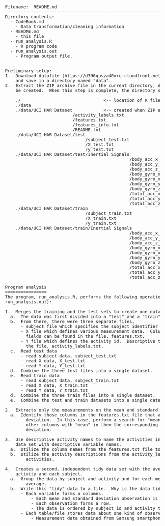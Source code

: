 <pre>
Filename:  README.md
----------------------------------------------------------------------------------------------------
Directory contents:
  - CodeBook.md
    - Data transformation/cleaning information
  - README.md
    - this file
  - run_analysis.R
    - R program code
  - run_analysis.out
    - Program output file.


Preliminary setup:
1.  Download datafile (https://d396qusza40orc.cloudfront.net/getdata%2Fprojectfiles%2FUCI%20HAR%20Dataset.zip)
    and save in a directory named "data".
2.  Extract the ZIP archive file in the current directory, data.  A directory, UCI HAR Dataset, will
    be created.  When this step is complete, the directory structure will be as follows:

	./                                <-- location of R file, run_analysis.R
	./data
	./data/UCI HAR Dataset            <-- created when ZIP archive expanded
	                      /activity_labels.txt
						  /features.txt
						  /features_info.txt
						  /README.txt
	./data/UCI HAR Dataset/test
	                           /subject_test.txt
							   /X_test.txt
							   /y_test.txt
	./data/UCI HAR Dataset/test/Inertial Signals
												/body_acc_x_test.txt
												/body_acc_y_test.txt
												/body_acc_z_test.txt
												/body_gyro_x_test.txt
												/body_gyro_x_test.txt
												/body_gyro_y_test.txt
												/body_gyro_z_test.txt
												/total_acc_x_test.txt
												/total_acc_y_test.txt
												/total_acc_z_test.txt
	./data/UCI HAR Dataset/train
	                           /subject_train.txt
							   /X_train.txt
							   /y_train.txt
	./data/UCI HAR Dataset/train/Inertial Signals
												/body_acc_x_train.txt
												/body_acc_y_train.txt
												/body_acc_z_train.txt
												/body_gyro_x_train.txt
												/body_gyro_x_train.txt
												/body_gyro_y_train.txt
												/body_gyro_z_train.txt
												/total_acc_x_train.txt
												/total_acc_y_train.txt
												/total_acc_z_train.txt

Program analysis
================
The program, run_analysis.R, performs the following operations (details can be found in the file,
run_analysis.out):

1.  Merges the training and the test sets to create one data set.
  a.  The data was first divided into a "test" and a "train" dataset.
  b.  From there, there were three separate files,
	  - subject file which specifies the subject identifier
	  - X file which defines various measurement data.  Column information for each of the 561
		fields can be found in the file, features.txt.
	  - Y file which defines the activity id.  Descriptive text for each id can be found in
		the file, activity_labels.txt.
  c.  Read test data
	  - read subject data, subject_test.txt
	  - read X data, X_test.txt
	  - read Y data, Y_test.txt
  d.  Combine the three test files into a single dataset.
  e.  Read train data
	  - read subject data, subject_train.txt
	  - read X data, X_train.txt
	  - read Y data, Y_train.txt
  d.  Combine the three train files into a single dataset.
  e.  Combine the test and train datasets into a single dataset.
	
2.  Extracts only the measurements on the mean and standard deviation for each measurement. 
  a.  Identify those columns in the features.txt file that are related to mean and standard
		deviation.  In this case, perform a search for "mean()" and "std()".  Although there are 
		other columns with "mean" in them the corresponding measurement may not have a standard
		deviation.

3.  Use descriptive activity names to name the activities in the data set.  Appropriately label the 
    data set with descriptive variable names. 
  a.  Utilize the column names from the features.txt file to label the measurement data.
  b.  Utilize the activity descriptions from the activity_labels.txt file to identify the 
	    activities. 
	
4.  Creates a second, independent tidy data set with the average of each variable for each 
    activity and each subject. 
  a.  Group the data by subject and activity and for each measurement data point, calculate the
	    average.
  b.  Write this "tidy" data to a file.  Why is the data tidy?
	  - Each variable forms a columns.
		  - Each mean and standard deviation observation is in its own column.
		  - Each observation forms a row.
		  - The data is ordered by subject_id and activity type.
	  - Each table/file stores data about one kind of observation.
		  - Measurement data obtained from Samsung smartphone. 
	

</pre>